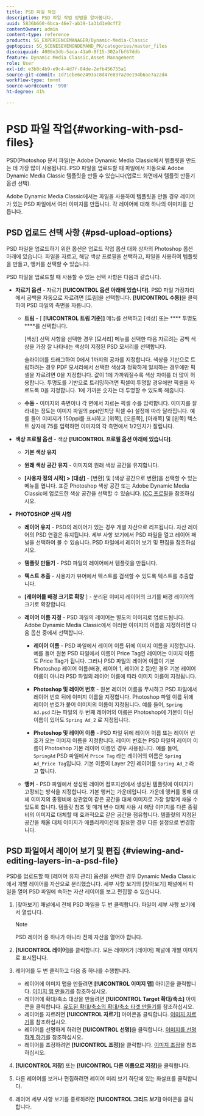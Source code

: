 ```yaml
---
title: PSD 파일 작업
description: PSD 파일 작업 방법을 알아봅니다.
uuid: 5836b660-6bca-46e7-ab39-1a31d1e0cff2
contentOwner: admin
content-type: reference
products: SG_EXPERIENCEMANAGER/Dynamic-Media-Classic
geptopics: SG_SCENESEVENONDEMAND_PK/categories/master_files
discoiquuid: 4086e3db-5aca-41a0-8f15-302afbf67ddb
feature: Dynamic Media Classic,Asset Management
role: User
exl-id: e3b8c4b9-e9c4-4d7f-84de-2efb456755a1
source-git-commit: 1d71cbe6e2493ac8d47e837a20e194b6ae7a22d4
workflow-type: tm+mt
source-wordcount: '990'
ht-degree: 41%

---
```


# PSD 파일 작업{#working-with-psd-files}

<!--   USED TO BE AN OPTION UNDER COLOR PROFILE OPTIONS * **Convert To sRGB (default)** - Converts to sRGB (Standard Red Green Blue). sRGB is the recommended color space for displaying images on web pages. -->

PSD(Photoshop 문서 파일)는 Adobe Dynamic Media Classic에서 템플릿을 만드는 데 가장 많이 사용됩니다. PSD 파일을 업로드할 때 파일에서 자동으로 Adobe Dynamic Media Classic 템플릿을 만들 수 있습니다(업로드 화면에서 템플릿 만들기 옵션 선택).

Adobe Dynamic Media Classic에서는 파일을 사용하여 템플릿을 만들 경우 레이어가 있는 PSD 파일에서 여러 이미지를 만듭니다. 각 레이어에 대해 하나의 이미지를 만듭니다.

## PSD 업로드 선택 사항 {#psd-upload-options}

PSD 파일을 업로드하기 위한 옵션은 업로드 작업 옵션 대화 상자의 Photoshop 옵션 아래에 있습니다. 파일을 자르고, 해당 색상 프로필을 선택하고, 파일을 사용하여 템플릿을 만들고, 앵커를 선택할 수 있습니다.

PSD 파일을 업로드할 때 사용할 수 있는 선택 사항은 다음과 같습니다.

* **자르기 옵션**  - 자르기  **[!UICONTROL 옵션 아래에 있습니다]**. PSD 파일 가장자리에서 공백을 자동으로 자르려면 [트림]을 선택합니다. **[!UICONTROL 수동]**&#x200B;을 클릭하여 PSD 파일의 측면을 자릅니다.

   * **트림**  - [ **[!UICONTROL 트림 기준]]** 메뉴를 선택하고 [색상] 또는  **** 투명도 ****&#x200B;를 선택합니다.

      [색상] 선택 사항을 선택한 경우 [모서리] 메뉴를 선택한 다음 자르려는 공백 색상을 가장 잘 나타내는 색상이 지정된 PSD 모서리를 선택합니다.

      슬라이더를 드래그하여 0에서 1까지의 공차를 지정합니다. 색상을 기반으로 트림하려는 경우 PDF 모서리에서 선택한 색상과 정확하게 일치하는 경우에만 픽셀을 자르려면 0을 지정합니다. 값이 1에 가까워질수록 색상 차이를 더 많이 허용합니다. 투명도를 기반으로 트리밍하려면 픽셀이 투명할 경우에만 픽셀을 자르도록 0을 지정합니다. 1에 가까운 숫자는 더 투명할 수 있도록 해줍니다.

   * **수동**  - 이미지의 측면이나 각 면에서 자르는 픽셀 수를 입력합니다. 이미지를 잘라내는 정도는 이미지 파일의 ppi(인치당 픽셀 수) 설정에 따라 달라집니다. 예를 들어 이미지가 150ppi를 표시하고 [위쪽], [오른쪽], [아래쪽] 및 [왼쪽] 텍스트 상자에 75를 입력하면 이미지의 각 측면에서 1/2인치가 잘립니다.

* **색상 프로필 옵션**  - 색상  **[!UICONTROL 프로필 옵션 아래에 있습니다]**.

   * **기본 색상 유지**

   * **원래 색상 공간 유지**  - 이미지의 원래 색상 공간을 유지합니다.

   * **[사용자 정의 시작] > [대상]**  - [변환] 및 [색상 공간으로 변환]을 선택할 수 있는 메뉴를 엽니다. 표준 Photoshop 색상 공간 또는 Adobe Dynamic Media Classic에 업로드한 색상 공간을 선택할 수 있습니다. [ICC 프로필](/help/icc-profiles.md)을 참조하십시오.

* **PHOTOSHOP 선택 사항**

   * **레이어 유지**  - PSD의 레이어가 있는 경우 개별 자산으로 리프됩니다. 자산 레이어의 PSD 연결은 유지됩니다. 세부 사항 보기에서 PSD 파일을 열고 레이어 패널을 선택하여 볼 수 있습니다. PSD 파일에서 레이어 보기 및 편집을 참조하십시오.

   * **템플릿 만들기**  - PSD 파일의 레이어에서 템플릿을 만듭니다.

   * **텍스트 추출**  - 사용자가 뷰어에서 텍스트를 검색할 수 있도록 텍스트를 추출합니다.

   * **[레이어를 배경 크기로 확장** ] - 분리된 이미지 레이어의 크기를 배경 레이어의 크기로 확장합니다.

   * **레이어 이름 지정**  - PSD 파일의 레이어는 별도의 이미지로 업로드됩니다. Adobe Dynamic Media Classic에서 이러한 이미지의 이름을 지정하려면 다음 옵션 중에서 선택합니다.

      * **레이어 이름**  - PSD 파일에서 레이어 이름 뒤에 이미지 이름을 지정합니다. 예를 들어 원본 PSD 파일에서 이름이 Price Tag인 레이어는 이미지 이름도 Price Tag가 됩니다. 그러나 PSD 파일의 레이어 이름이 기본 Photoshop 레이어 이름(배경, 레이어 1, 레이어 2 등)인 경우 기본 레이어 이름이 아니라 PSD 파일의 레이어 이름에 따라 이미지 이름이 지정됩니다.

      * **Photoshop 및 레이어 번호**  - 원본 레이어 이름을 무시하고 PSD 파일에서 레이어 번호 뒤에 이미지 이름을 지정합니다. Photoshop 파일 이름 뒤에 레이어 번호가 붙어 이미지의 이름이 지정됩니다. 예를 들어, `Spring Ad.psd` 라는 파일의 두 번째 레이어의 이름은 Photoshop에 기본이 아닌 이름이 있어도 `Spring Ad_2` 로 지정됩니다.

      * **Photoshop 및 레이어 이름**  - PSD 파일 뒤에 레이어 이름 또는 레이어 번호가 오는 이미지 이름을 지정합니다. 레이어 번호는 PSD 파일의 레이어 이름이 Photoshop 기본 레이어 이름인 경우 사용됩니다. 예를 들어, `SpringAd` PSD 파일에서 `Price Tag` 라는 레이어의 이름은 `Spring Ad_Price Tag`입니다. 기본 이름이 Layer 2인 레이어를 `Spring Ad_2` 라고 합니다.
   * **앵커**  - PSD 파일에서 생성된 레이어 컴포지션에서 생성된 템플릿에 이미지가 고정되는 방식을 지정합니다. 기본 앵커는 가운데입니다. 가운데 앵커를 통해 대체 이미지의 종횡비에 상관없이 같은 공간을 대체 이미지로 가장 알맞게 채울 수 있도록 합니다. 템플릿 참조 및 매개 변수 대체 사용 시 해당 이미지를 다른 종횡비의 이미지로 대체할 때 효과적으로 같은 공간을 점유합니다. 템플릿의 지정된 공간을 채울 대체 이미지가 애플리케이션에 필요한 경우 다른 설정으로 변경합니다.


## PSD 파일에서 레이어 보기 및 편집 {#viewing-and-editing-layers-in-a-psd-file}

PSD를 업로드할 때 [레이어 유지 관리] 옵션을 선택한 경우 Dynamic Media Classic에서 개별 레이어를 자산으로 분리했습니다. 세부 사항 보기의 [찾아보기] 패널에서 파일을 열어 PSD 파일에 속하는 자산 레이어를 보고 편집할 수 있습니다.

1. [찾아보기] 패널에서 전체 PSD 파일을 두 번 클릭합니다. 파일이 세부 사항 보기에서 열립니다.

   >[!NOTE]
   >
   >PSD 레이어 중 하나가 아니라 전체 자산을 열어야 합니다.

1. **[!UICONTROL 레이어]**&#x200B;를 클릭합니다. 모든 레이어가 [레이어] 패널에 개별 이미지로 표시됩니다.
1. 레이어를 두 번 클릭하고 다음 중 하나를 수행합니다.

   * 레이어에 이미지 맵을 만들려면 **[!UICONTROL 이미지 맵]** 아이콘을 클릭합니다. [이미지 맵 만들기](creating-image-maps.md#creating_image_maps)를 참조하십시오.
   * 레이어에 확대/축소 대상을 만들려면 **[!UICONTROL Target 확대/축소]** 아이콘을 클릭합니다. [유도된 확대/축소의 확대/축소 타겟 만들기](creating-zoom-targets-guided-zoom.md#creating_zoom_targets_for_guided_zoom)를 참조하십시오.
   * 레이어를 자르려면 **[!UICONTROL 자르기]** 아이콘을 클릭합니다. [이미지 자르기](cropping-image.md#cropping_an_image)를 참조하십시오.
   * 레이어를 선명하게 하려면 **[!UICONTROL 선명]**&#x200B;을 클릭합니다. [이미지를 선명하게 하기](sharpening-image.md#sharpening_an_image)를 참조하십시오.
   * 레이어를 조정하려면 **[!UICONTROL 조정]**&#x200B;을 클릭합니다. [이미지 조정](adjusting-image.md#adjusting_an_image)을 참조하십시오.

1. **[!UICONTROL 저장]** 또는 **[!UICONTROL 다른 이름으로 저장]**&#x200B;을 클릭합니다.
1. 다른 레이어를 보거나 편집하려면 레이어 미리 보기 하단에 있는 화살표를 클릭합니다.
1. 레이어 세부 사항 보기를 종료하려면 **[!UICONTROL 그리드 보기]** 아이콘을 클릭합니다.
